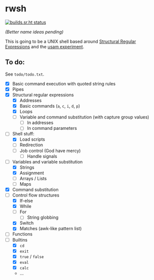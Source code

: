 # rwsh

[![builds.sr.ht status](https://builds.sr.ht/~tudor/rwsh.svg)](https://builds.sr.ht/~tudor/rwsh?)

*(Better name ideas pending)*

This is going to be a UNIX shell based around [Structural Regular Expressions][sre] and the [usam experiment][usam].

[sre]: http://doc.cat-v.org/bell_labs/structural_regexps/
[usam]: https://github.com/tudurom/usam

## To do:

See `todo/todo.txt`.

- [x] Basic command execution with quoted string rules
- [x] Pipes
- [x] Structural regular expressions
    - [x] Addresses
    - [x] Basic commands (`a`, `c`, `i`, `d`, `p`)
    - [x] Loops
	- [ ] Variable and command substitution (with capture group values)
	    - [ ] In addresses
		- [ ] In command parameters
- [ ] Shell stuff:
    - [x] Load scripts
	- [ ] Redirection
    - [ ] Job control (God have mercy)
        - [ ] Handle signals
- [ ] Variables and variable substitution
    - [x] Strings
    - [x] Assignment
    - [ ] Arrays / Lists
    - [ ] Maps
- [x] Command substitution
- [ ] Control flow structures
    - [x] If-else
    - [x] While
    - [ ] For
	    - [ ] String globbing
    - [x] Switch
	- [x] Matches (awk-like pattern list)
- [ ] Functions
- [ ] Builtins
    - [x] `cd`
    - [x] `exit`
    - [x] `true` / `false`
    - [x] `eval`
	- [x] `calc`
	- ...
